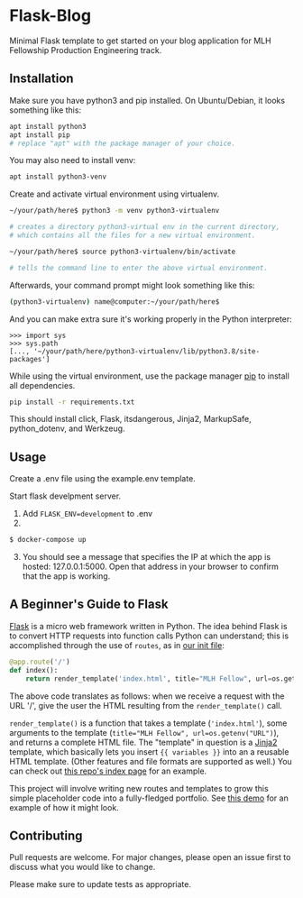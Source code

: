 # Flask-Blog

Minimal Flask template to get started on your blog application for MLH Fellowship Production Engineering track.
 

## Installation

Make sure you have python3 and pip installed.  On Ubuntu/Debian, it looks something like this:


```bash
apt install python3
apt install pip
# replace "apt" with the package manager of your choice.
```

You may also need to install venv:
```bash
apt install python3-venv
```

Create and activate virtual environment using virtualenv.
```bash
~/your/path/here$ python3 -m venv python3-virtualenv

# creates a directory python3-virtual env in the current directory,
# which contains all the files for a new virtual environment.

~/your/path/here$ source python3-virtualenv/bin/activate

# tells the command line to enter the above virtual environment.
```

Afterwards, your command prompt might look something like this:
```bash
(python3-virtualenv) name@computer:~/your/path/here$
```

And you can make extra sure it's working properly in the Python interpreter:
```
>>> import sys
>>> sys.path
[..., '~/your/path/here/python3-virtualenv/lib/python3.8/site-packages']
```

While using the virtual environment, use the package manager [pip](https://pip.pypa.io/en/stable/) to install all dependencies.
```bash
pip install -r requirements.txt
```

This should install click, Flask, itsdangerous, Jinja2, MarkupSafe, python_dotenv,  and Werkzeug.

## Usage

Create a .env file using the example.env template.

Start flask develpment server.

1. Add `FLASK_ENV=development` to .env
2. 
```bash
$ docker-compose up
```
3. You should see a message that specifies the IP at which the app is hosted: 127.0.0.1:5000.  Open that address in your browser to confirm that the app is working.


## A Beginner's Guide to Flask

[Flask](https://flask.palletsprojects.com/en/2.0.x/quickstart/) is a micro web framework written in Python.  The idea behind Flask is to convert HTTP requests into function calls Python can understand; this is accomplished through the use of `routes`, as in [our init file](app/__init__.py):

```python
@app.route('/')
def index():
    return render_template('index.html', title="MLH Fellow", url=os.getenv("URL"))
```

The above code translates as follows: when we receive a request with the URL '/', give the user the HTML resulting from the `render_template()` call.

`render_template()` is a function that takes a template (`'index.html'`), some arguments to the template (`title="MLH Fellow", url=os.getenv("URL")`), and returns a complete HTML file.  The "template" in question is a [Jinja2](https://jinja.palletsprojects.com/en/3.0.x/) template, which basically lets you insert `{{ variables }}` into an a reusable HTML template.  (Other features and file formats are supported as well.)  You can check out [this repo's index page](app/templates/index.html) for an example.

This project will involve writing new routes and templates to grow this simple placeholder code into a fully-fledged portfolio.  See [this demo](https://mlh-fellowship.github.io/portfolio-template/) for an example of how it might look.


## Contributing
Pull requests are welcome. For major changes, please open an issue first to discuss what you would like to change.

Please make sure to update tests as appropriate.
